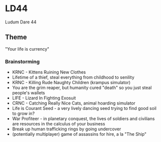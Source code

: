 # LD44
Ludum Dare 44

## Theme
"Your life is currency"

### Brainstorming
* KRNC - Kittens Ruining New Clothes
* Lifetime of a thief, steal everything from childhood to senility
* KRNC - Killing Rude Naughty Children (krampus simulator)
* You are the grim reaper, but humanity cured "death" so you just steal people's wallets
* LIFE - Lizard In Fighting Exosuit
* CRNC - Catching Really Nice Cats, animal hoarding simulator
* Life is Courant Seed - a very lively dancing seed trying to find good soil to grow in?
* War Profiteer - in planetary conquest, the lives of soldiers and civilians are resources in the calculus of your business
* Break up human trafficking rings by going undercover
* (potentially multiplayer) game of assassins for hire, a la "The Ship"